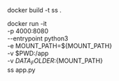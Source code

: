 docker build -t ss .

docker run -it \
    -p 4000:8080 \
    --entrypoint python3 \
    -e MOUNT_PATH=${MOUNT_PATH} \
    -v $PWD:/app \
    -v ${DATA_FOLDER}:${MOUNT_PATH} \
    ss app.py